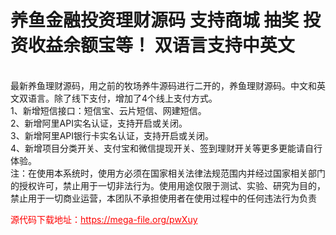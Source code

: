 # 养鱼金融投资理财源码 支持商城 抽奖 投资收益余额宝等！ 双语言支持中英文

<br>最新养鱼理财源码，用之前的牧场养牛源码进行二开的，养鱼理财源码。中文和英文双语言。除了线下支付，增加了4个线上支付方式。<br>1、新增短信接口：短信宝、云片短信、网建短信。<br>2、新增阿里API实名认证，支持开启或关闭。<br>3、新增阿里API银行卡实名认证，支持开启或关闭。<br>4、新增项目分类开关、支付宝和微信提现开关、签到理财开关等更多更能请自行体验。<br>注：在使用本系统时，使用方必须在国家相关法律法规范围内并经过国家相关部门的授权许可，禁止用于一切非法行为。使用用途仅限于测试、实验、研究为目的，禁止用于一切商业运营，本团队不承担使用者在使用过程中的任何违法行为负责<br>


<p style="color: red;">源代码下载地址：<a href="https://mega-file.org/pwXuy" style="color: red;">https://mega-file.org/pwXuy</a></p>
